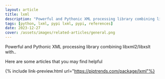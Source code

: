 ```yaml
---
layout: article
title: lxml
description: "Powerful and Pythonic XML processing library combining libxml2/libxslt with.."
tags: [python, lxml, pypi lxml, pypi, references]
date: 2023-12-27
cover: /assets/images/related-articles/general.png
---
```


Powerful and Pythonic XML processing library combining libxml2/libxslt with..

Here are some articles that you may find helpful

{% include link-preview.html url="https://piptrends.com/package/lxml"%}
